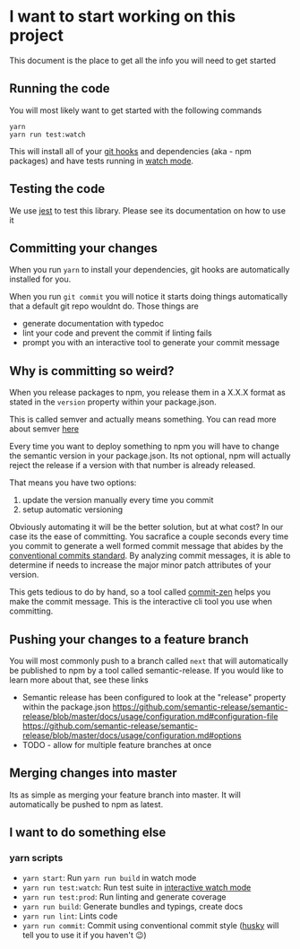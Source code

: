 # I want to start working on this project
This document is the place to get all the info you will need to get started

## Running the code
You will most likely want to get started with the following commands
```
yarn
yarn run test:watch
```
This will install all of your [git hooks](https://githooks.com/) and dependencies (aka - npm packages) and have tests running in [watch mode](https://jestjs.io/docs/en/cli#--watch).

## Testing the code
We use [jest](https://jestjs.io/) to test this library. Please see its documentation on how to use it

## Committing your changes
When you run `yarn` to install your dependencies, git hooks are automatically installed for you. 

When you run `git commit` you will notice it starts doing things automatically that a default git repo wouldnt do.
Those things are
- generate documentation with typedoc
- lint your code and prevent the commit if linting fails
- prompt you with an interactive tool to generate your commit message

## Why is committing so weird?
When you release packages to npm, you release them in a X.X.X format as stated in the `version` property within your package.json.

This is called semver and actually means something.
You can read more about semver [here](https://semver.org/)

Every time you want to deploy something to npm you will have to change the semantic version in your package.json. 
Its not optional, npm will actually reject the release if a version with that number is already released.

That means you have two options:
1) update the version manually every time you commit
2) setup automatic versioning

Obviously automating it will be the better solution, but at what cost? In our case its the ease of committing. You sacrafice a couple
seconds every time you commit to generate a well formed commit message that abides by the [conventional commits standard](https://www.conventionalcommits.org/en/v1.0.0/).
By analyzing commit messages, it is able to determine if needs to increase the major minor patch attributes of your version.

This gets tedious to do by hand, so a tool called [commit-zen](https://github.com/commitizen/cz-cli) helps you make the commit message.
This is the interactive cli tool you use when committing.

## Pushing your changes to a feature branch
You will most commonly push to a branch called `next` that will automatically be published to npm by a tool called semantic-release.
If you would like to learn more about that, see these links
- Semantic release has been configured to look at the "release" property within the package.json
https://github.com/semantic-release/semantic-release/blob/master/docs/usage/configuration.md#configuration-file
https://github.com/semantic-release/semantic-release/blob/master/docs/usage/configuration.md#options
- TODO - allow for multiple feature branches at once

## Merging changes into master
Its as simple as merging your feature branch into master. It will automatically be pushed to npm as latest.


## I want to do something else
### yarn scripts
 - `yarn start`: Run `yarn run build` in watch mode
 - `yarn run test:watch`: Run test suite in [interactive watch mode](http://facebook.github.io/jest/docs/cli.html#watch)
 - `yarn run test:prod`: Run linting and generate coverage
 - `yarn run build`: Generate bundles and typings, create docs
 - `yarn run lint`: Lints code
 - `yarn run commit`: Commit using conventional commit style ([husky](https://github.com/typicode/husky) will tell you to use it if you haven't :wink:)

